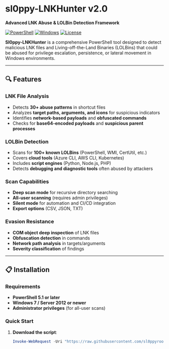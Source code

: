 # sl0ppy-LNKHunter v2.0
**Advanced LNK Abuse & LOLBin Detection Framework**

[![PowerShell](https://img.shields.io/badge/PowerShell-5.1+-5391FE.svg)](https://docs.microsoft.com/en-us/powershell/)
[![Windows](https://img.shields.io/badge/Windows-7%2F8%2F10%2F11%2FServer-blue)](https://www.microsoft.com/windows)
[![License](https://img.shields.io/badge/License-Sl0ppyRed-orange)](https://github.com/sl0ppyroot)

**Sl0ppy-LNKHunter** is a comprehensive PowerShell tool designed to detect malicious LNK files and Living-off-the-Land Binaries (LOLBins) that could be abused for privilege escalation, persistence, or lateral movement in Windows environments.

---

## 🔍 **Features**

### **LNK File Analysis**
- Detects **30+ abuse patterns** in shortcut files
- Analyzes **target paths, arguments, and icons** for suspicious indicators
- Identifies **network-based payloads** and **obfuscated commands**
- Checks for **base64-encoded payloads** and **suspicious parent processes**

### **LOLBin Detection**
- Scans for **100+ known LOLBins** (PowerShell, WMI, CertUtil, etc.)
- Covers **cloud tools** (Azure CLI, AWS CLI, Kubernetes)
- Includes **script engines** (Python, Node.js, PHP)
- Detects **debugging and diagnostic tools** often abused by attackers

### **Scan Capabilities**
- **Deep scan mode** for recursive directory searching
- **All-user scanning** (requires admin privileges)
- **Silent mode** for automation and CI/CD integration
- **Export options** (CSV, JSON, TXT)

### **Evasion Resistance**
- **COM object deep inspection** of LNK files
- **Obfuscation detection** in commands
- **Network path analysis** in targets/arguments
- **Severity classification** of findings

---

## 📋 **Installation**

### **Requirements**
- **PowerShell 5.1 or later**
- **Windows 7 / Server 2012 or newer**
- **Administrator privileges** (for all-user scans)

### **Quick Start**
1. **Download the script**:
   ```powershell
   Invoke-WebRequest -Uri "https://raw.githubusercontent.com/sl0ppyroot/sl0ppy-LNKHunter/main/sl0ppy-LNKHunter.ps1" -OutFile "sl0ppy-LNKHunter.ps1"
